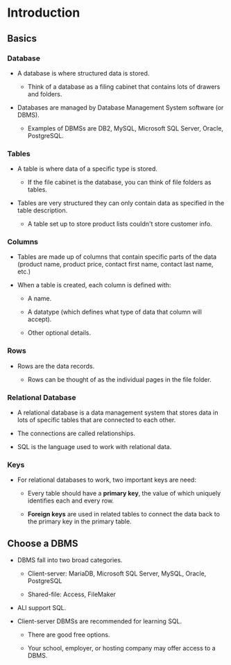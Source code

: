 # Introduction

## Basics

### Database

- A database is where structured data is stored.

  - Think of a database as a filing cabinet that contains lots of drawers and folders.

- Databases are managed by Database Management System software (or DBMS).

  - Examples of DBMSs are DB2, MySQL, Microsoft SQL Server, Oracle, PostgreSQL.

### Tables

- A table is where data of a specific type is stored.

  - If the file cabinet is the database, you can think of file folders as tables.

- Tables are very structured they can only contain data as specified in the table description.

  - A table set up to store product lists couldn't store customer info.

### Columns

- Tables are made up of columns that contain specific parts of the data (product name, product price, contact first name, contact last name, etc.)

- When a table is created, each column is defined with:

  - A name.

  - A datatype (which defines what type of data that column will accept).

  - Other optional details.

### Rows

- Rows are the data records.

  - Rows can be thought of as the individual pages in the file folder.
  
### Relational Database

- A relational database is a data management system that stores data in lots of specific tables that are connected to each other.

- The connections are called relationships.

- SQL is the language used to work with relational data.

### Keys

- For relational databases to work, two important keys are need:

  - Every table should have a __primary key__, the value of which uniquely identifies each and every row.

  - __Foreign keys__ are used in related tables to connect the data back to the primary key in the primary table.

## Choose a DBMS

- DBMS fall into two broad categories.

  - Client-server: MariaDB, Microsoft SQL Server, MySQL, Oracle, PostgreSQL

  - Shared-file: Access, FileMaker

- ALl support SQL.

- Client-server DBMSs are recommended for learning SQL.

  - There are good free options.

  - Your school, employer, or hosting company may offer access to a DBMS.
